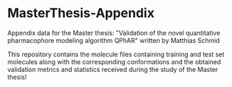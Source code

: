 # MasterThesis-Appendix
Appendix data for the Master thesis: "Validation of the novel quantitative pharmacophore modeling algorithm QPhAR" written by Matthias Schmid

This repository contains the molecule files containing training and test set molecules along with the corresponding conformations and the obtained validation metrics and statistics received during the study of the Master thesis!

